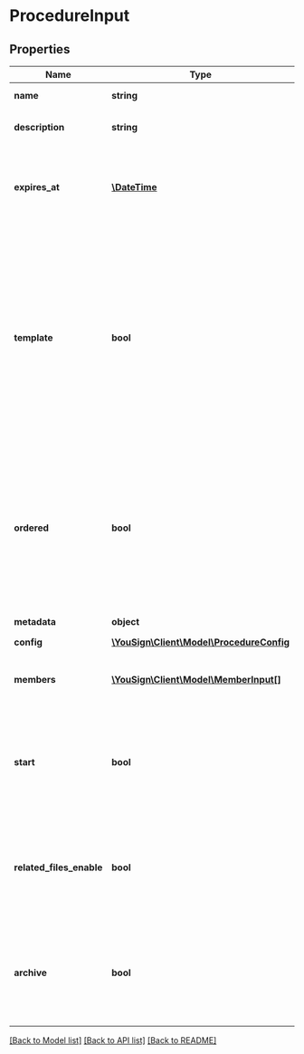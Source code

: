 # ProcedureInput

## Properties
Name | Type | Description | Notes
------------ | ------------- | ------------- | -------------
**name** | **string** | Name of procedure | [optional] 
**description** | **string** | Description of procedure | [optional] 
**expires_at** | [**\DateTime**](\DateTime.md) | Expiration date. The procedure will be out of usage after this date. | [optional] 
**template** | **bool** | Defines if the procedure is a template (if true). A template could be used by a procedure to get all properties of the template. Check parent parameter for more information. | [optional] 
**ordered** | **bool** | Defines an order for the procedure process. If true, position of each member will be used to define the validation workflow. | [optional] 
**metadata** | **object** | Metadata of the file | [optional] 
**config** | [**\YouSign\Client\Model\ProcedureConfig**](ProcedureConfig.md) |  | [optional] 
**members** | [**\YouSign\Client\Model\MemberInput[]**](MemberInput.md) | List of members, REQUIRED if start field is true. | [optional] 
**start** | **bool** | Defines if the procedure has been started. If false, the procedure status will be draft. | [optional] [default to true]
**related_files_enable** | **bool** | Defines if related files are available. Used only for company that have this option. | [optional] 
**archive** | **bool** | Defines if the files of the procedure must be archived (Company should be allowed) | [optional] [default to false]

[[Back to Model list]](../README.md#documentation-for-models) [[Back to API list]](../README.md#documentation-for-api-endpoints) [[Back to README]](../README.md)

